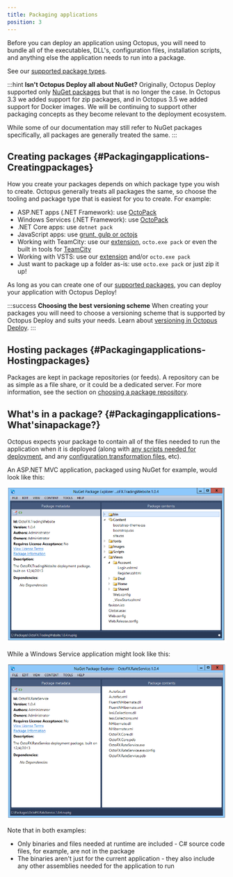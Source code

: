 ```yaml
---
title: Packaging applications
position: 3
---
```


Before you can deploy an application using Octopus, you will need to bundle all of the executables, DLL's, configuration files, installation scripts, and anything else the application needs to run into a package.

See our [supported package types](/docs/packaging-applications/supported-packages.md).

:::hint
**Isn&#39;t Octopus Deploy all about NuGet?**
Originally, Octopus Deploy supported only [NuGet packages](/docs/packaging-applications/nuget-packages/index.md) but that is no longer the case. In Octopus 3.3 we added support for zip packages, and in Octopus 3.5 we added support for Docker images. We will be continuing to support other packaging concepts as they become relevant to the deployment ecosystem.

While some of our documentation may still refer to NuGet packages specifically, all packages are generally treated the same.
:::

## Creating packages {#Packagingapplications-Creatingpackages}

How you create your packages depends on which package type you wish to create. Octopus generally treats all packages the same, so choose the tooling and package type that is easiest for you to create. For example:

- ASP.NET apps (.NET Framework): use [OctoPack](/docs/packaging-applications/nuget-packages/using-octopack/index.md)
- Windows Services (.NET Framework): use [OctoPack](/docs/packaging-applications/nuget-packages/using-octopack/index.md)
- .NET Core apps: use `dotnet pack`
- JavaScript apps: use [grunt, gulp or octojs](/docs/guides/node-on-nix-deployments/create-&-push-node.js-project.md)
- Working with TeamCity: use our [extension](/docs/api-and-integration/teamcity.md), `octo.exe pack` or even the built in tools for [TeamCity](https://blog.jetbrains.com/teamcity/2010/02/artifact-packaging-with-teamcity/)
- Working with VSTS: use our [extension](/docs/api-and-integration/visual-studio-team-services-vsts.md) and/or `octo.exe pack`
- Just want to package up a folder as-is: use `octo.exe pack` or just zip it up!

As long as you can create one of our [supported packages](/docs/packaging-applications/supported-packages.md), you can deploy your application with Octopus Deploy!

:::success
**Choosing the best versioning scheme**
When creating your packages you will need to choose a versioning scheme that is supported by Octopus Deploy and suits your needs. Learn about [versioning in Octopus Deploy](/docs/packaging-applications/versioning-in-octopus-deploy.md).
:::

## Hosting packages {#Packagingapplications-Hostingpackages}

Packages are kept in package repositories (or feeds). A repository can be as simple as a file share, or it could be a dedicated server. For more information, see the section on [choosing a package repository](/docs/packaging-applications/package-repositories/index.md).

## What's in a package? {#Packagingapplications-What&#39;sinapackage?}

Octopus expects your package to contain all of the files needed to run the application when it is deployed (along with [any scripts needed for deployment](/docs/deploying-applications/custom-scripts/index.md), and any [configuration transformation files](/docs/deploying-applications/configuration-files/index.md), etc).

An ASP.NET MVC application, packaged using NuGet for example, would look like this:

![](/docs/images/3048093/3277771.png "width=500")

While a Windows Service application might look like this:

![](/docs/images/3048093/3277770.png "width=500")

Note that in both examples:

- Only binaries and files needed at runtime are included - C# source code files, for example, are not in the package
- The binaries aren't just for the current application - they also include any other assemblies needed for the application to run
